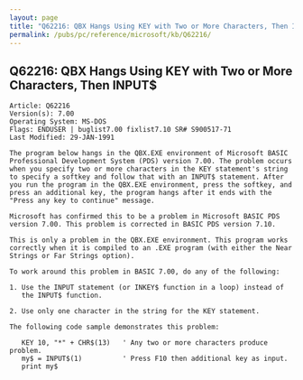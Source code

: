 ```yaml
---
layout: page
title: "Q62216: QBX Hangs Using KEY with Two or More Characters, Then INPUT&#36;"
permalink: /pubs/pc/reference/microsoft/kb/Q62216/
---
```


## Q62216: QBX Hangs Using KEY with Two or More Characters, Then INPUT&#36;

	Article: Q62216
	Version(s): 7.00
	Operating System: MS-DOS
	Flags: ENDUSER | buglist7.00 fixlist7.10 SR# S900517-71
	Last Modified: 29-JAN-1991
	
	The program below hangs in the QBX.EXE environment of Microsoft BASIC
	Professional Development System (PDS) version 7.00. The problem occurs
	when you specify two or more characters in the KEY statement's string
	to specify a softkey and follow that with an INPUT$ statement. After
	you run the program in the QBX.EXE environment, press the softkey, and
	press an additional key, the program hangs after it ends with the
	"Press any key to continue" message.
	
	Microsoft has confirmed this to be a problem in Microsoft BASIC PDS
	version 7.00. This problem is corrected in BASIC PDS version 7.10.
	
	This is only a problem in the QBX.EXE environment. This program works
	correctly when it is compiled to an .EXE program (with either the Near
	Strings or Far Strings option).
	
	To work around this problem in BASIC 7.00, do any of the following:
	
	1. Use the INPUT statement (or INKEY$ function in a loop) instead of
	   the INPUT$ function.
	
	2. Use only one character in the string for the KEY statement.
	
	The following code sample demonstrates this problem:
	
	   KEY 10, "*" + CHR$(13)   ' Any two or more characters produce problem.
	   my$ = INPUT$(1)          ' Press F10 then additional key as input.
	   print my$

